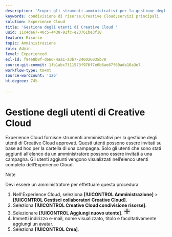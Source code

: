```yaml
---
description: 'Scopri gli strumenti amministrativi per la gestione degli utenti approvati di Creative Cloud in Experience Cloud. '
keywords: condivisione di risorse;Creative Cloud;servizi principali
solution: Experience Cloud
title: 'Gestione degli utenti di Creative Cloud '
uuid: 11c4de67-40c5-4438-92fc-e23761be3f18
feature: Risorse
topic: Amministrazione
role: Admin
level: Experienced
exl-id: f94e8b8f-d666-4aa1-a3b7-246026035b78
source-git-commit: 1fb1abc7311573f976f7e6b6ae67f60ada10a3e7
workflow-type: tm+mt
source-wordcount: '126'
ht-degree: 74%

---
```


# Gestione degli utenti di Creative Cloud

Experience Cloud fornisce strumenti amministrativi per la gestione degli utenti di Creative Cloud approvati. Questi utenti possono essere invitati su base ad hoc per la cartella di una campagna. Solo gli utenti che sono stati aggiunti all’elenco da un amministratore possono essere invitati a una campagna. Gli utenti aggiunti vengono visualizzati nell’elenco utenti completo dell’Experience Cloud.

>[!NOTE]
>
>Devi essere un amministratore per effettuare questa procedura.

1. Nell&#39;Experience Cloud, seleziona **[!UICONTROL Amministrazione]** > **[!UICONTROL Gestisci collaboratori Creative Cloud]**.
1. Seleziona **[!UICONTROL Creative Cloud condivisione risorse]**.
1. Selezionare **[!UICONTROL Aggiungi nuovo utente]**. ![](assets/mac_add_icon.png)
1. Immetti indirizzo e-mail, nome visualizzato, titolo e facoltativamente aggiungi un avatar.
1. Seleziona **[!UICONTROL Crea]**.
